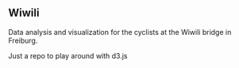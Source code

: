 ## Wiwili

Data analysis and visualization for the cyclists at the Wiwili bridge in Freiburg.

Just a repo to play around with d3.js
